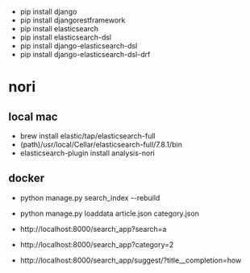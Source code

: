 - pip install django
- pip install djangorestframework
- pip install elasticsearch
- pip install elasticsearch-dsl
- pip install django-elasticsearch-dsl
- pip install django-elasticsearch-dsl-drf

# nori 
## local mac
- brew install elastic/tap/elasticsearch-full
- (path)/usr/local/Cellar/elasticsearch-full/7.8.1/bin
- elasticsearch-plugin install analysis-nori

## docker 
- python manage.py search_index --rebuild
- python manage.py loaddata article.json category.json

- http://localhost:8000/search_app?search=a
- http://localhost:8000/search_app?category=2
- http://localhost:8000/search_app/suggest/?title__completion=how


